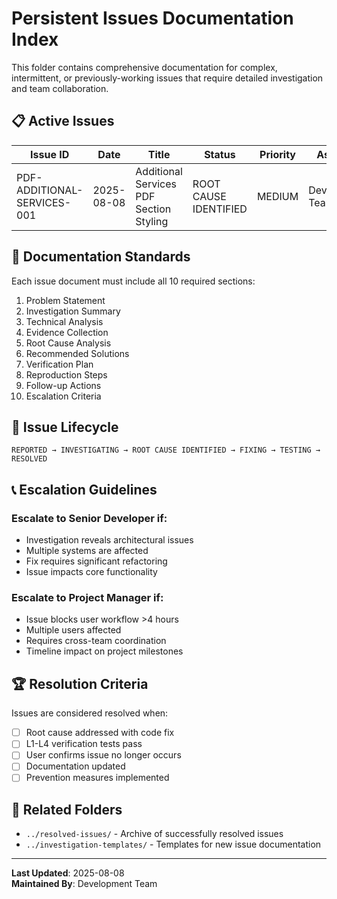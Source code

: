 # Persistent Issues Documentation Index

This folder contains comprehensive documentation for complex, intermittent, or previously-working issues that require detailed investigation and team collaboration.

## 📋 Active Issues

| Issue ID | Date | Title | Status | Priority | Assigned |
|----------|------|-------|--------|----------|-----------|
| PDF-ADDITIONAL-SERVICES-001 | 2025-08-08 | Additional Services PDF Section Styling | ROOT CAUSE IDENTIFIED | MEDIUM | Development Team |

## 📖 Documentation Standards

Each issue document must include all 10 required sections:
1. Problem Statement
2. Investigation Summary  
3. Technical Analysis
4. Evidence Collection
5. Root Cause Analysis
6. Recommended Solutions
7. Verification Plan
8. Reproduction Steps
9. Follow-up Actions
10. Escalation Criteria

## 🔄 Issue Lifecycle

```
REPORTED → INVESTIGATING → ROOT CAUSE IDENTIFIED → FIXING → TESTING → RESOLVED
```

## 📞 Escalation Guidelines

### Escalate to Senior Developer if:
- Investigation reveals architectural issues
- Multiple systems are affected
- Fix requires significant refactoring
- Issue impacts core functionality

### Escalate to Project Manager if:
- Issue blocks user workflow >4 hours
- Multiple users affected
- Requires cross-team coordination
- Timeline impact on project milestones

## 🏆 Resolution Criteria

Issues are considered resolved when:
- [ ] Root cause addressed with code fix
- [ ] L1-L4 verification tests pass
- [ ] User confirms issue no longer occurs  
- [ ] Documentation updated
- [ ] Prevention measures implemented

## 📁 Related Folders

- `../resolved-issues/` - Archive of successfully resolved issues
- `../investigation-templates/` - Templates for new issue documentation

---

**Last Updated**: 2025-08-08  
**Maintained By**: Development Team